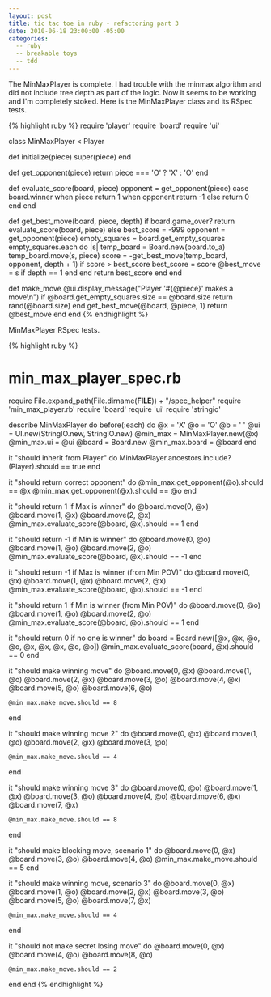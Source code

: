 ```yaml
---
layout: post
title: tic tac toe in ruby - refactoring part 3 
date: 2010-06-18 23:00:00 -05:00
categories:
  -- ruby
  -- breakable toys
  -- tdd
---
```


The MinMaxPlayer is complete.  I had trouble with the minmax algorithm and did not include tree depth as part of the logic.  Now it seems to be working and I'm completely stoked.  Here is the MinMaxPlayer class and its RSpec tests.

{% highlight ruby %}
require 'player'
require 'board'
require 'ui'

class MinMaxPlayer < Player

  def initialize(piece)
    super(piece)
  end

  def get_opponent(piece)
    return piece === 'O' ? 'X' : 'O'
  end

  def evaluate_score(board, piece)
    opponent = get_opponent(piece)
    case board.winner
    when piece
      return 1
    when opponent
      return -1
    else
      return 0
    end
  end

  def get_best_move(board, piece, depth)
    if board.game_over?
      return evaluate_score(board, piece)
    else
      best_score = -999
      opponent = get_opponent(piece)
      empty_squares = board.get_empty_squares
      empty_squares.each do |s|
        temp_board = Board.new(board.to_a)
        temp_board.move(s, piece)
        score = -get_best_move(temp_board, opponent, depth + 1)
        if score > best_score
          best_score = score
          @best_move = s if depth == 1
        end
      end
      return best_score
    end
  end

  def make_move
    @ui.display_message("Player '#{@piece}' makes a move\n")
    if @board.get_empty_squares.size == @board.size
      return rand(@board.size)
    end
    get_best_move(@board, @piece, 1)
    return @best_move
  end
end
{% endhighlight %}

MinMaxPlayer RSpec tests.

{% highlight ruby %}
# min_max_player_spec.rb
require File.expand_path(File.dirname(__FILE__)) + "/spec_helper"
require 'min_max_player.rb'
require 'board'
require 'ui'
require 'stringio'

describe MinMaxPlayer do
  before(:each) do
    @x = 'X'
    @o = 'O'
    @b = ' '
    @ui = UI.new(StringIO.new, StringIO.new)
    @min_max = MinMaxPlayer.new(@x)
    @min_max.ui = @ui
    @board = Board.new
    @min_max.board = @board
  end

  it "should inherit from Player" do
    MinMaxPlayer.ancestors.include?(Player).should == true
  end

  it "should return correct opponent" do
    @min_max.get_opponent(@o).should == @x
    @min_max.get_opponent(@x).should == @o
  end

  it "should return 1 if Max is winner" do
    @board.move(0, @x)
    @board.move(1, @x)
    @board.move(2, @x)
    @min_max.evaluate_score(@board, @x).should == 1
  end

  it "should return -1 if Min is winner" do
    @board.move(0, @o)
    @board.move(1, @o)
    @board.move(2, @o)
    @min_max.evaluate_score(@board, @x).should == -1
  end

  it "should return -1 if Max is winner (from Min POV)" do
    @board.move(0, @x)
    @board.move(1, @x)
    @board.move(2, @x)
    @min_max.evaluate_score(@board, @o).should == -1
  end

  it "should return 1 if Min is winner (from Min POV)" do
    @board.move(0, @o)
    @board.move(1, @o)
    @board.move(2, @o)
    @min_max.evaluate_score(@board, @o).should == 1
  end

  it "should return 0 if no one is winner" do
    board = Board.new([@x, @x, @o, @o, @x, @x, @x, @o, @o])
    @min_max.evaluate_score(board, @x).should == 0
  end

  it "should make winning move" do
    @board.move(0, @x)
    @board.move(1, @o)
    @board.move(2, @x)
    @board.move(3, @o)
    @board.move(4, @x)
    @board.move(5, @o)
    @board.move(6, @o)

    @min_max.make_move.should == 8
  end

  it "should make winning move 2" do
    @board.move(0, @x)
    @board.move(1, @o)
    @board.move(2, @x)
    @board.move(3, @o)

    @min_max.make_move.should == 4
  end

  it "should make winning move 3" do
    @board.move(0, @o)
    @board.move(1, @x)
    @board.move(3, @o)
    @board.move(4, @o)
    @board.move(6, @x)
    @board.move(7, @x)

    @min_max.make_move.should == 8
  end

  it "should make blocking move, scenario 1" do
    @board.move(0, @x)
    @board.move(3, @o)
    @board.move(4, @o)
    @min_max.make_move.should == 5
  end

  it "should make winning move, scenario 3" do
    @board.move(0, @x)
    @board.move(1, @o)
    @board.move(2, @x)
    @board.move(3, @o)
    @board.move(5, @o)
    @board.move(7, @x)

    @min_max.make_move.should == 4
  end

  it "should not make secret losing move" do
    @board.move(0, @x)
    @board.move(4, @o)
    @board.move(8, @o)

    @min_max.make_move.should == 2
  end
end
{% endhighlight %}
